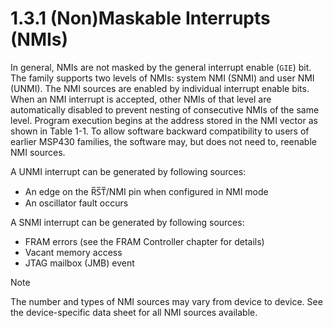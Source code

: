 # 1.3.1 (Non)Maskable Interrupts (NMIs)

In general, NMIs are not masked by the general interrupt enable (`GIE`) bit.
The family supports two levels of NMIs: system NMI (SNMI) and user NMI (UNMI).
The NMI sources are enabled by individual interrupt enable bits.
When an NMI interrupt is accepted, other NMIs of that level are automatically disabled to prevent nesting of consecutive NMIs of the same level.
Program execution begins at the address stored in the NMI vector as shown in Table 1-1.
To allow software backward compatibility to users of earlier MSP430 families, the software may, but does not need to, reenable NMI sources.

A UNMI interrupt can be generated by following sources:

- An edge on the R̅S̅T̅/NMI pin when configured in NMI mode
- An oscillator fault occurs

A SNMI interrupt can be generated by following sources:

- FRAM errors (see the FRAM Controller chapter for details)
- Vacant memory access
- JTAG mailbox (JMB) event

> [!NOTE]
> The number and types of NMI sources may vary from device to device. See the device-specific data sheet for all NMI sources available.
